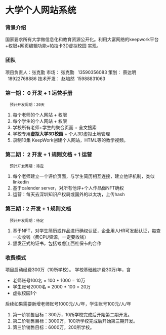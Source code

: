 # 大学个人网站系统

### 背景介绍
国家要求所有大学做信息化和教育资源公开化。利用大富网络的keepwork平台+权限+网页编辑功能+帕拉卡3D虚拟校园 实现。 

### 团队
项目负责人：张克勤
市场： 张克勤   13590356083
策划： 蔡达明   18922768886
技术开发： 赵培然  15988831063

### 第一期： 0 开发 + 1 运营手册
```
  预计开发周期：20天
``` 
1.  每个老师的个人网站 + 权限
2.  每个学生的个人网站 + 权限
3.  学校所有老师+学生的聚合页面 + 全文搜索
4.  学校专用**虚拟大学3D校园** + 个人3D虚拟土地管理
5.  录制10集 KeepWork创建个人网站，HTML等的教学视频。

### 第二期： 2 开发 + 1 规则文档 + 1 运营  
```
  预计开发周期：待定
``` 
1.  每个老师建立一个评价页面，与学生简历相互连接，建立他评机制，类似linkedin
2.  基于calender server，对所有他评+个人作品做NFT确权
3.  运营：每天去深圳知识产权局或国外的以太坊，上传hash

### 第三期：2 开发 + 1 规则文档
```
  预计开发周期：待定
``` 
1. 基于NFT，对学生简历或作品进行确权认证，企业用人HR可发起认证，每查一次收钱（费CPU资源，一定要收钱）
2. 颁发正式的证书，包括考虑江西社保卡的合作


### 收费模式
项目启动经费300万（10所学校）。
学校基础维护费30万/年，含
- 老师账号100名 = 100 * 1000 = 10万
- 学生账号2000名 = 2000 * 100 = 20万
- 虚拟校园1个


后续如果需要新增老师账号1000元/人/年，学生账号100元/人/年


1. 第一阶销售目标：300万，10所学校完成后开始第二期开发。
2. 第二阶销售目标：3000万，100所学校完成后开始第三期开发。
3. 第三阶销售目标：6000万，200所学校。